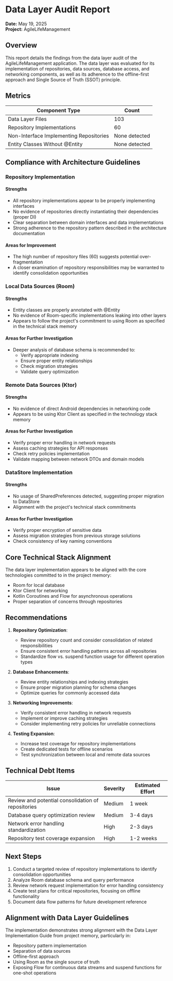 # Data Layer Audit Report

**Date:** May 19, 2025  
**Project:** AgileLifeManagement

## Overview

This report details the findings from the data layer audit of the AgileLifeManagement application. The data layer was evaluated for its implementation of repositories, data sources, database access, and networking components, as well as its adherence to the offline-first approach and Single Source of Truth (SSOT) principle.

## Metrics

| Component Type | Count |
|----------------|-------|
| Data Layer Files | 103 |
| Repository Implementations | 60 |
| Non-Interface Implementing Repositories | None detected |
| Entity Classes Without @Entity | None detected |

## Compliance with Architecture Guidelines

### Repository Implementation

#### Strengths
- All repository implementations appear to be properly implementing interfaces
- No evidence of repositories directly instantiating their dependencies (proper DI)
- Clear separation between domain interfaces and data implementations
- Strong adherence to the repository pattern described in the architecture documentation

#### Areas for Improvement
- The high number of repository files (60) suggests potential over-fragmentation
- A closer examination of repository responsibilities may be warranted to identify consolidation opportunities

### Local Data Sources (Room)

#### Strengths
- Entity classes are properly annotated with @Entity
- No evidence of Room-specific implementations leaking into other layers
- Appears to follow the project's commitment to using Room as specified in the technical stack memory

#### Areas for Further Investigation
- Deeper analysis of database schema is recommended to:
  - Verify appropriate indexing
  - Ensure proper entity relationships
  - Check migration strategies
  - Validate query optimization

### Remote Data Sources (Ktor)

#### Strengths
- No evidence of direct Android dependencies in networking code
- Appears to be using Ktor Client as specified in the technology stack memory

#### Areas for Further Investigation
- Verify proper error handling in network requests
- Assess caching strategies for API responses
- Check retry policies implementation
- Validate mapping between network DTOs and domain models

### DataStore Implementation

#### Strengths
- No usage of SharedPreferences detected, suggesting proper migration to DataStore
- Alignment with the project's technical stack commitments

#### Areas for Further Investigation
- Verify proper encryption of sensitive data
- Assess migration strategies from previous storage solutions
- Check consistency of key naming conventions

## Core Technical Stack Alignment

The data layer implementation appears to be aligned with the core technologies committed to in the project memory:
- Room for local database
- Ktor Client for networking
- Kotlin Coroutines and Flow for asynchronous operations
- Proper separation of concerns through repositories

## Recommendations

1. **Repository Optimization**:
   - Review repository count and consider consolidation of related responsibilities
   - Ensure consistent error handling patterns across all repositories
   - Standardize flow vs. suspend function usage for different operation types

2. **Database Enhancements**:
   - Review entity relationships and indexing strategies
   - Ensure proper migration planning for schema changes
   - Optimize queries for commonly accessed data

3. **Networking Improvements**:
   - Verify consistent error handling in network requests
   - Implement or improve caching strategies
   - Consider implementing retry policies for unreliable connections

4. **Testing Expansion**:
   - Increase test coverage for repository implementations
   - Create dedicated tests for offline scenarios
   - Test synchronization between local and remote data sources

## Technical Debt Items

| Issue | Severity | Estimated Effort |
|-------|----------|------------------|
| Review and potential consolidation of repositories | Medium | 1 week |
| Database query optimization review | Medium | 3-4 days |
| Network error handling standardization | High | 2-3 days |
| Repository test coverage expansion | High | 1-2 weeks |

## Next Steps

1. Conduct a targeted review of repository implementations to identify consolidation opportunities
2. Analyze Room database schema and query performance
3. Review network request implementation for error handling consistency
4. Create test plans for critical repositories, focusing on offline functionality
5. Document data flow patterns for future development reference

## Alignment with Data Layer Guidelines

The implementation demonstrates strong alignment with the Data Layer Implementation Guide from project memory, particularly in:
- Repository pattern implementation
- Separation of data sources
- Offline-first approach
- Using Room as the single source of truth
- Exposing Flow for continuous data streams and suspend functions for one-shot operations
